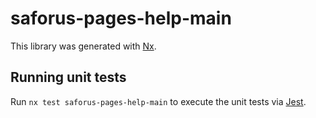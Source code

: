 # saforus-pages-help-main

This library was generated with [Nx](https://nx.dev).

## Running unit tests

Run `nx test saforus-pages-help-main` to execute the unit tests via [Jest](https://jestjs.io).
